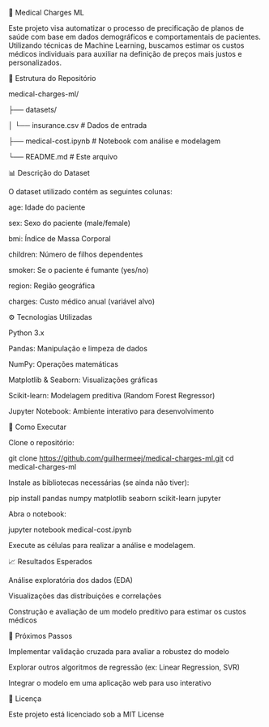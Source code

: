 🏥 Medical Charges ML

Este projeto visa automatizar o processo de precificação de planos de saúde com base em dados demográficos e comportamentais de pacientes. Utilizando técnicas de Machine Learning, buscamos estimar os custos médicos individuais para auxiliar na definição de preços mais justos e personalizados.

📁 Estrutura do Repositório

medical-charges-ml/

├── datasets/

│   └── insurance.csv           # Dados de entrada

├── medical-cost.ipynb          # Notebook com análise e modelagem

└── README.md                   # Este arquivo

📊 Descrição do Dataset

O dataset utilizado contém as seguintes colunas:

age: Idade do paciente

sex: Sexo do paciente (male/female)

bmi: Índice de Massa Corporal

children: Número de filhos dependentes

smoker: Se o paciente é fumante (yes/no)

region: Região geográfica

charges: Custo médico anual (variável alvo)

⚙️ Tecnologias Utilizadas

Python 3.x

Pandas: Manipulação e limpeza de dados

NumPy: Operações matemáticas

Matplotlib & Seaborn: Visualizações gráficas

Scikit-learn: Modelagem preditiva (Random Forest Regressor)

Jupyter Notebook: Ambiente interativo para desenvolvimento

🚀 Como Executar

Clone o repositório:

git clone https://github.com/guilhermeej/medical-charges-ml.git
cd medical-charges-ml

Instale as bibliotecas necessárias (se ainda não tiver):

pip install pandas numpy matplotlib seaborn scikit-learn jupyter

Abra o notebook:

jupyter notebook medical-cost.ipynb

Execute as células para realizar a análise e modelagem.

📈 Resultados Esperados

Análise exploratória dos dados (EDA)

Visualizações das distribuições e correlações

Construção e avaliação de um modelo preditivo para estimar os custos médicos

🔄 Próximos Passos

Implementar validação cruzada para avaliar a robustez do modelo

Explorar outros algoritmos de regressão (ex: Linear Regression, SVR)

Integrar o modelo em uma aplicação web para uso interativo

📄 Licença

Este projeto está licenciado sob a MIT License
